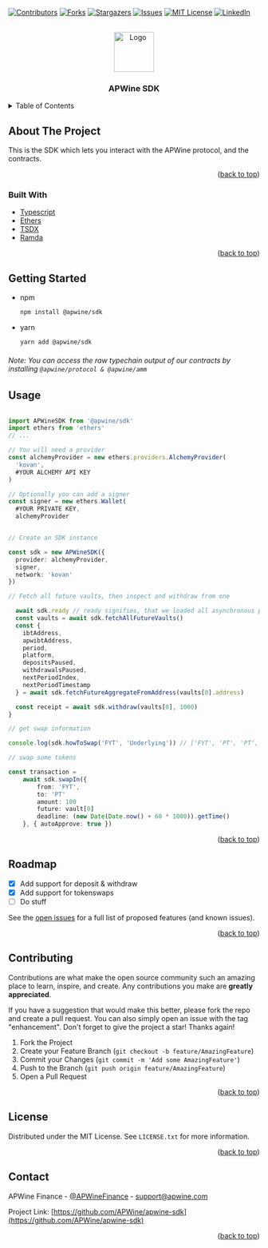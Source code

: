 <div id="top"></div>

[![Contributors][contributors-shield]][contributors-url]
[![Forks][forks-shield]][forks-url]
[![Stargazers][stars-shield]][stars-url]
[![Issues][issues-shield]][issues-url]
[![MIT License][license-shield]][license-url]
[![LinkedIn][linkedin-shield]][linkedin-url]

<!-- PROJECT LOGO -->
<br />
<div align="center">
  <a href="https://github.com/APwine/apwine-sdk">
    <img src="https://app.apwine.fi/_next/image?url=%2Fimages%2Ftokens%2Fapw.png&w=3840&q=75" alt="Logo" width="80" height="80">
  </a>

  <h3 align="center">APWine SDK</h3>

<!--   <p align="center">
    An awesome README template to jumpstart your projects!
    <br />
    <a href="https://github.com/othneildrew/Best-README-Template"><strong>Explore the docs »</strong></a>
    <br />
    <br />
    <a href="https://github.com/othneildrew/Best-README-Template">View Demo</a>
    ·
    <a href="https://github.com/othneildrew/Best-README-Template/issues">Report Bug</a>
    ·
    <a href="https://github.com/othneildrew/Best-README-Template/issues">Request Feature</a>
  </p> -->
</div>



<!-- TABLE OF CONTENTS -->
<details>
  <summary>Table of Contents</summary>
  <ol>
    <li>
      <a href="#about-the-project">About The Project</a>
      <ul>
        <li><a href="#built-with">Built With</a></li>
      </ul>
    </li>
    <li>
      <a href="#getting-started">Getting Started</a>
    </li>
    <li><a href="#usage">Usage</a></li>
    <li><a href="#roadmap">Roadmap</a></li>
    <li><a href="#contributing">Contributing</a></li>
    <li><a href="#license">License</a></li>
    <li><a href="#contact">Contact</a></li>
  </ol>
</details>



<!-- ABOUT THE PROJECT -->
## About The Project

This is the SDK which lets you interact with the APWine protocol, and the contracts.

<p align="right">(<a href="#top">back to top</a>)</p>



### Built With

* [Typescript](https://www.typescriptlang.org/)
* [Ethers](https://docs.ethers.io/)
* [TSDX](https://tsdx.io/)
* [Ramda](https://ramdajs.com/)


<p align="right">(<a href="#top">back to top</a>)</p>



<!-- GETTING STARTED -->
## Getting Started

* npm
  ```sh
  npm install @apwine/sdk
  ```
* yarn
  ```sh
  yarn add @apwine/sdk
  ```
###### Note: You can access the raw typechain output of our contracts by installing ```@apwine/protocol & @apwine/amm```

<!-- USAGE EXAMPLES -->
## Usage

```ts

import APWineSDK from '@apwine/sdk'
import ethers from 'ethers'
// ...

// You will need a provider
const alchemyProvider = new ethers.providers.AlchemyProvider(
  'kovan',
  #YOUR ALCHEMY API KEY
)

// Optionally you can add a signer
const signer = new ethers.Wallet(
  #YOUR PRIVATE KEY,
  alchemyProvider


// Create an SDK instance

const sdk = new APWineSDK({
  provider: alchemyProvider,
  signer,
  network: 'kovan'
})

// Fetch all future vaults, then inspect and withdraw from one

  await sdk.ready // ready signifies, that we loaded all asynchronous props, like the Controller, or the LP.
  const vaults = await sdk.fetchAllFutureVaults()
  const { 
    ibtAddress,
    apwibtAddress,
    period,
    platform,
    depositsPaused,
    withdrawalsPaused,
    nextPeriodIndex,
    nextPeriodTimestamp
  } = await sdk.fetchFutureAggregateFromAddress(vaults[0].address)

  const receipt = await sdk.withdraw(vaults[0], 1000)
}

// get swap information

console.log(sdk.howToSwap('FYT', 'Underlying')) // ['FYT', 'PT', 'PT', 'Underlying']

// swap some tokens

const transaction = 
    await sdk.swapIn({
        from: 'FYT',
        to: 'PT'
        amount: 100
        future: vault[0]
        deadline: (new Date(Date.now() + 60 * 1000)).getTime()
    }, { autoApprove: true })

```

<!-- _For more examples, please refer to the [Documentation](https://example.com)_
 -->
<p align="right">(<a href="#top">back to top</a>)</p>



<!-- ROADMAP -->
## Roadmap
- [x] Add support for deposit & withdraw
- [x] Add support for tokenswaps
- [ ] Do stuff

See the [open issues](https://github.com/othneildrew/Best-README-Template/issues) for a full list of proposed features (and known issues).

<p align="right">(<a href="#top">back to top</a>)</p>



<!-- CONTRIBUTING -->
## Contributing

Contributions are what make the open source community such an amazing place to learn, inspire, and create. Any contributions you make are **greatly appreciated**.

If you have a suggestion that would make this better, please fork the repo and create a pull request. You can also simply open an issue with the tag "enhancement".
Don't forget to give the project a star! Thanks again!

1. Fork the Project
2. Create your Feature Branch (`git checkout -b feature/AmazingFeature`)
3. Commit your Changes (`git commit -m 'Add some AmazingFeature'`)
4. Push to the Branch (`git push origin feature/AmazingFeature`)
5. Open a Pull Request

<p align="right">(<a href="#top">back to top</a>)</p>

<!-- LICENSE -->
## License

Distributed under the MIT License. See `LICENSE.txt` for more information.

<p align="right">(<a href="#top">back to top</a>)</p>



<!-- CONTACT -->
## Contact

APWine Finance - [@APWineFinance](https://twitter.com/APWineFinance) - support@apwine.com

Project Link: [https://github.com/APWine/apwine-sdk](https://github.com/APWine/apwine-sdk)

<p align="right">(<a href="#top">back to top</a>)</p>



<!-- MARKDOWN LINKS & IMAGES -->
<!-- https://www.markdownguide.org/basic-syntax/#reference-style-links -->
[contributors-shield]: https://img.shields.io/github/contributors/APWine/apwine-sdk.svg?style=for-the-badge
[contributors-url]: https://github.com/APWine/apwine-sdk/graphs/contributors
[forks-shield]: https://img.shields.io/github/forks/APWine/apwine-sdk.svg?style=for-the-badge
[forks-url]: https://github.com/apwine/apwine-sdk/network/members
[stars-shield]: https://img.shields.io/github/stars/APWine/apwine-sdk.svg?style=for-the-badge
[stars-url]:https://github.com/APWine/apwine-sdk/stargazers
[issues-shield]: https://img.shields.io/github/issues/APWine/apwine-sdk.svg?style=for-the-badge
[issues-url]: https://github.com/APWine/apwine-sdk/issues
[license-shield]: https://img.shields.io/github/license/APWine/apwine-sdk.svg?style=for-the-badge
[license-url]: https://github.com/APWine/apwine-sdk/blob/master/LICENSE
[linkedin-shield]: https://img.shields.io/badge/-LinkedIn-black.svg?style=for-the-badge&logo=linkedin&colorB=555
[linkedin-url]: https://www.linkedin.com/company/apwine/
